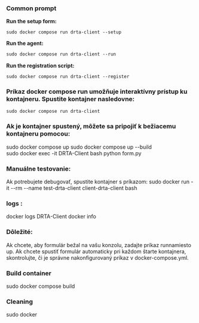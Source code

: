### Common prompt 

**Run the setup form:**     
```**bash**
sudo docker compose run drta-client --setup
```
**Run the agent:**  
```markdown
sudo docker compose run drta-client --run
```
**Run the registration script:**    
```console
sudo docker compose run drta-client --register
```
### Príkaz docker compose run umožňuje interaktívny prístup ku kontajneru. Spustite kontajner nasledovne:
```console
sudo docker compose run drta-client
```

### Ak je kontajner spustený, môžete sa pripojiť k bežiacemu kontajneru pomocou:
sudo docker compose up
sudo docker compose up --build                    
sudo docker exec -it DRTA-Client bash
python form.py

### Manuálne testovanie: 
Ak potrebujete debugovať, spustite kontajner s príkazom:
sudo docker run -it --rm --name test-drta-client client-drta-client bash

### logs : 
docker logs DRTA-Client
docker info

### Dôležité:
Ak chcete, aby formulár bežal na vašu konzolu, zadajte príkaz runnamiesto up.
Ak chcete spustiť formulár automaticky pri každom štarte kontajnera, skontrolujte, či je správne nakonfigurovaný príkaz v docker-compose.yml.

### Build container 
sudo docker compose build

### Cleaning
sudo docker 